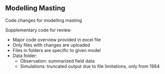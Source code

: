 ## Modelling Masting
Code changes for modelling masting

Supplementary code for review

* Major code overview provided in excel file
* Only files with changes are uploaded
* Files in folders are specific to given model
* Data folder:
  * Observation: summarized field data
  * Simulations: truncated output due to file limitations, only from 1984
